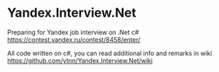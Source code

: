 # Yandex.Interview.Net
Preparing for Yandex job interview on .Net c# https://contest.yandex.ru/contest/8458/enter/

All code written on c#, you can read additional info and remarks in wiki https://github.com/ytnn/Yandex.Interview.Net/wiki
